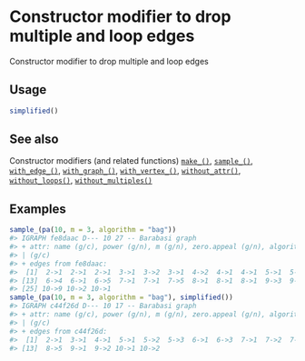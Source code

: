 # Constructor modifier to drop multiple and loop edges

Constructor modifier to drop multiple and loop edges

## Usage

``` r
simplified()
```

## See also

Constructor modifiers (and related functions)
[`make_()`](https://r.igraph.org/reference/make_.md),
[`sample_()`](https://r.igraph.org/reference/sample_.md),
[`with_edge_()`](https://r.igraph.org/reference/with_edge_.md),
[`with_graph_()`](https://r.igraph.org/reference/with_graph_.md),
[`with_vertex_()`](https://r.igraph.org/reference/with_vertex_.md),
[`without_attr()`](https://r.igraph.org/reference/without_attr.md),
[`without_loops()`](https://r.igraph.org/reference/without_loops.md),
[`without_multiples()`](https://r.igraph.org/reference/without_multiples.md)

## Examples

``` r
sample_(pa(10, m = 3, algorithm = "bag"))
#> IGRAPH fe8daac D--- 10 27 -- Barabasi graph
#> + attr: name (g/c), power (g/n), m (g/n), zero.appeal (g/n), algorithm
#> | (g/c)
#> + edges from fe8daac:
#>  [1]  2->1  2->1  2->1  3->1  3->2  3->1  4->2  4->1  4->1  5->1  5->1  5->1
#> [13]  6->4  6->1  6->5  7->1  7->1  7->5  8->1  8->1  8->1  9->3  9->5  9->1
#> [25] 10->9 10->2 10->1
sample_(pa(10, m = 3, algorithm = "bag"), simplified())
#> IGRAPH c44f26d D--- 10 17 -- Barabasi graph
#> + attr: name (g/c), power (g/n), m (g/n), zero.appeal (g/n), algorithm
#> | (g/c)
#> + edges from c44f26d:
#>  [1]  2->1  3->1  4->1  5->1  5->2  5->3  6->1  6->3  7->1  7->2  7->5  8->1
#> [13]  8->5  9->1  9->2 10->1 10->2
```
